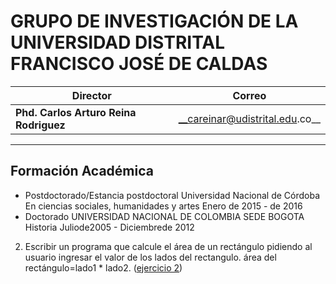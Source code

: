 GRUPO DE INVESTIGACIÓN DE LA UNIVERSIDAD DISTRITAL FRANCISCO JOSÉ DE CALDAS
============
Director | Correo
--|--
__Phd. Carlos Arturo Reina Rodriguez__ | __careinar@udistrital.edu.co__
---

Formación Académica
---
*  Postdoctorado/Estancia postdoctoral Universidad Nacional de Córdoba
   En ciencias sociales, humanidades y artes
   Enero de 2015 - de 2016
*  Doctorado UNIVERSIDAD NACIONAL DE COLOMBIA SEDE BOGOTA
   Historia
   Juliode2005 - Diciembrede 2012
2. Escribir un programa que calcule el área de un rectángulo pidiendo al usuario ingresar el valor de los lados del rectangulo.
   área del rectángulo=lado1 * lado2. ([ejercicio 2](https://github.com/DavidBohorquez/Codificacion/blob/master/Simples/es2.py))
   

